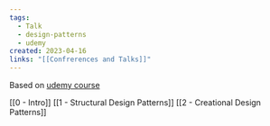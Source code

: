 ```yaml
---
tags:
  - Talk
  - design-patterns
  - udemy
created: 2023-04-16
links: "[[Confrerences and Talks]]"
---
```


Based on [udemy course](https://www.udemy.com/course/patterns-cplusplus/)

[[0 - Intro]]
[[1 - Structural Design Patterns]]
[[2 - Creational Design Patterns]]
